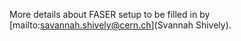 More details about FASER setup to be filled in by [mailto:savannah.shively@cern.ch](Svannah Shively).